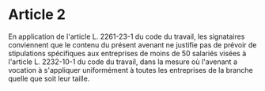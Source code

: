 # Article 2

En application de l'article L. 2261-23-1 du code du travail, les signataires conviennent que le contenu du présent avenant ne justifie pas de prévoir de stipulations spécifiques aux entreprises de moins de 50 salariés visées à l'article L. 2232-10-1 du code du travail, dans la mesure où l'avenant a vocation à s'appliquer uniformément à toutes les entreprises de la branche quelle que soit leur taille.

